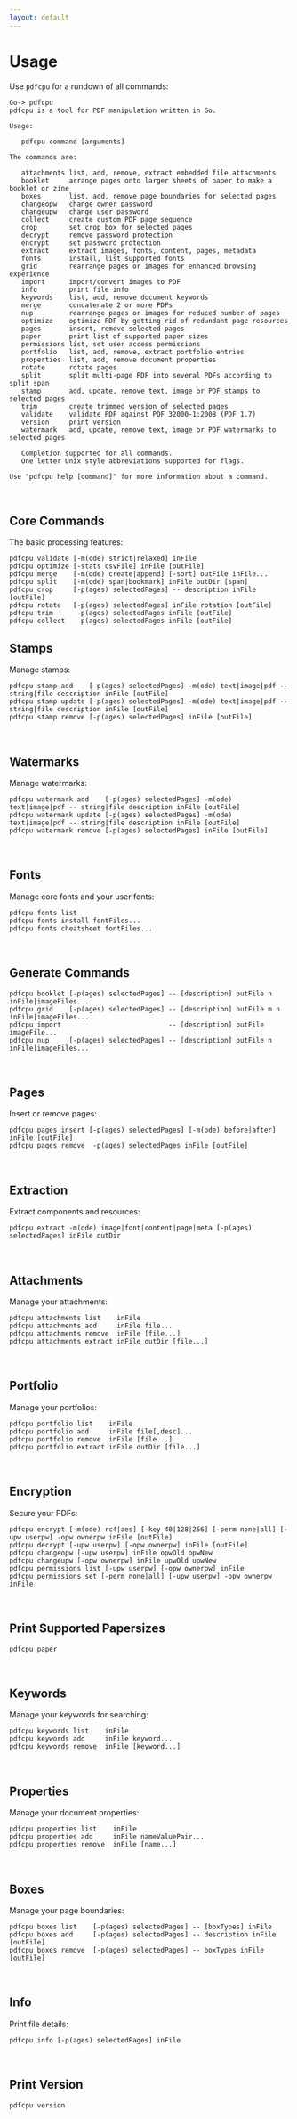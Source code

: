```yaml
---
layout: default
---
```


# Usage

Use `pdfcpu` for a rundown of all commands:

```
Go-> pdfcpu
pdfcpu is a tool for PDF manipulation written in Go.

Usage:

   pdfcpu command [arguments]

The commands are:

   attachments list, add, remove, extract embedded file attachments
   booklet     arrange pages onto larger sheets of paper to make a booklet or zine
   boxes       list, add, remove page boundaries for selected pages
   changeopw   change owner password
   changeupw   change user password
   collect     create custom PDF page sequence
   crop        set crop box for selected pages
   decrypt     remove password protection
   encrypt     set password protection
   extract     extract images, fonts, content, pages, metadata
   fonts       install, list supported fonts
   grid        rearrange pages or images for enhanced browsing experience
   import      import/convert images to PDF
   info        print file info
   keywords    list, add, remove document keywords
   merge       concatenate 2 or more PDFs
   nup         rearrange pages or images for reduced number of pages
   optimize    optimize PDF by getting rid of redundant page resources
   pages       insert, remove selected pages
   paper       print list of supported paper sizes
   permissions list, set user access permissions
   portfolio   list, add, remove, extract portfolio entries
   properties  list, add, remove document properties
   rotate      rotate pages
   split       split multi-page PDF into several PDFs according to split span
   stamp       add, update, remove text, image or PDF stamps to selected pages
   trim        create trimmed version of selected pages
   validate    validate PDF against PDF 32000-1:2008 (PDF 1.7)
   version     print version
   watermark   add, update, remove text, image or PDF watermarks to selected pages

   Completion supported for all commands.
   One letter Unix style abbreviations supported for flags.

Use "pdfcpu help [command]" for more information about a command.
```

<br>

## Core Commands

The basic processing features:
```
pdfcpu validate [-m(ode) strict|relaxed] inFile
pdfcpu optimize [-stats csvFile] inFile [outFile]
pdfcpu merge    [-m(ode) create|append] [-sort] outFile inFile...
pdfcpu split    [-m(ode) span|bookmark] inFile outDir [span]
pdfcpu crop     [-p(ages) selectedPages] -- description inFile [outFile]
pdfcpu rotate   [-p(ages) selectedPages] inFile rotation [outFile]
pdfcpu trim      -p(ages) selectedPages inFile [outFile]
pdfcpu collect   -p(ages) selectedPages inFile [outFile]

```

## Stamps

Manage stamps:
```
pdfcpu stamp add    [-p(ages) selectedPages] -m(ode) text|image|pdf -- string|file description inFile [outFile]
pdfcpu stamp update [-p(ages) selectedPages] -m(ode) text|image|pdf -- string|file description inFile [outFile]
pdfcpu stamp remove [-p(ages) selectedPages] inFile [outFile]
```

<br>

## Watermarks

Manage watermarks:
```
pdfcpu watermark add    [-p(ages) selectedPages] -m(ode) text|image|pdf -- string|file description inFile [outFile]
pdfcpu watermark update [-p(ages) selectedPages] -m(ode) text|image|pdf -- string|file description inFile [outFile]
pdfcpu watermark remove [-p(ages) selectedPages] inFile [outFile]
```

<br>

## Fonts

Manage core fonts and your user fonts:

```
pdfcpu fonts list
pdfcpu fonts install fontFiles...
pdfcpu fonts cheatsheet fontFiles...
```

<br>

## Generate Commands

```
pdfcpu booklet [-p(ages) selectedPages] -- [description] outFile n inFile|imageFiles...
pdfcpu grid    [-p(ages) selectedPages] -- [description] outFile m n inFile|imageFiles...
pdfcpu import                           -- [description] outFile imageFile...
pdfcpu nup     [-p(ages) selectedPages] -- [description] outFile n inFile|imageFiles...
```

<br>

## Pages

Insert or remove pages:
```
pdfcpu pages insert [-p(ages) selectedPages] [-m(ode) before|after] inFile [outFile]
pdfcpu pages remove  -p(ages) selectedPages inFile [outFile]
```

<br>

## Extraction

Extract components and resources:
```
pdfcpu extract -m(ode) image|font|content|page|meta [-p(ages) selectedPages] inFile outDir
```

<br>

## Attachments

Manage your attachments:
```
pdfcpu attachments list    inFile
pdfcpu attachments add     inFile file...
pdfcpu attachments remove  inFile [file...]
pdfcpu attachments extract inFile outDir [file...]
```

<br>

## Portfolio

Manage your portfolios:
```
pdfcpu portfolio list    inFile
pdfcpu portfolio add     inFile file[,desc]...
pdfcpu portfolio remove  inFile [file...]
pdfcpu portfolio extract inFile outDir [file...]
```

<br>

## Encryption

Secure your PDFs:
```
pdfcpu encrypt [-m(ode) rc4|aes] [-key 40|128|256] [-perm none|all] [-upw userpw] -opw ownerpw inFile [outFile]
pdfcpu decrypt [-upw userpw] [-opw ownerpw] inFile [outFile]
pdfcpu changeopw [-upw userpw] inFile opwOld opwNew
pdfcpu changeupw [-opw ownerpw] inFile upwOld upwNew
pdfcpu permissions list [-upw userpw] [-opw ownerpw] inFile
pdfcpu permissions set [-perm none|all] [-upw userpw] -opw ownerpw inFile
```

<br>

## Print Supported Papersizes

```
pdfcpu paper
```
<br>

## Keywords

Manage your keywords for searching:
```
pdfcpu keywords list    inFile
pdfcpu keywords add     inFile keyword...
pdfcpu keywords remove  inFile [keyword...]
```

<br>

## Properties

Manage your document properties:
```
pdfcpu properties list    inFile
pdfcpu properties add     inFile nameValuePair...
pdfcpu properties remove  inFile [name...]
```

<br>

## Boxes

Manage your page boundaries:
```
pdfcpu boxes list    [-p(ages) selectedPages] -- [boxTypes] inFile
pdfcpu boxes add     [-p(ages) selectedPages] -- description inFile [outFile]
pdfcpu boxes remove  [-p(ages) selectedPages] -- boxTypes inFile [outFile]
```

<br>

## Info

Print file details:
```
pdfcpu info [-p(ages) selectedPages] inFile
```

<br>

## Print Version

```
pdfcpu version
```

